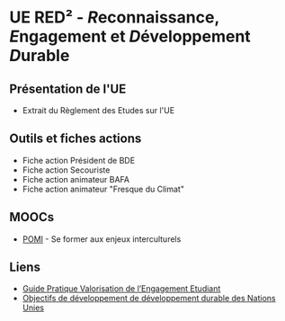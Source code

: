 # UE RED² - *R*econnaissance, *E*ngagement et *D*éveloppement *D*urable

## Présentation de l'UE
* Extrait du Règlement des Etudes sur l'UE

## Outils et fiches actions
* Fiche action Président de BDE
* Fiche action Secouriste
* Fiche action animateur BAFA
* Fiche action animateur "Fresque du Climat"

## MOOCs
* [POMI](https://foad.univ-toulouse.fr/course/view.php?id=4) - Se former aux enjeux interculturels 


## Liens
* [Guide Pratique Valorisation de l’Engagement Etudiant](https://www.bnei.fr/projets/guide-de-valorisation-de-lengagement-etudiant-bnei-cdefi-cti)
* [Objectifs de développement de développement durable des Nations Unies](https://www.un.org/sustainabledevelopment/fr/objectifs-de-developpement-durable)
